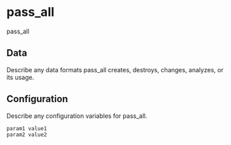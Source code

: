 # pass_all

pass_all

## Data

Describe any data formats pass_all creates, destroys, changes, analyzes, or its usage.




## Configuration

Describe any configuration variables for pass_all.

```
param1 value1
param2 value2
```
